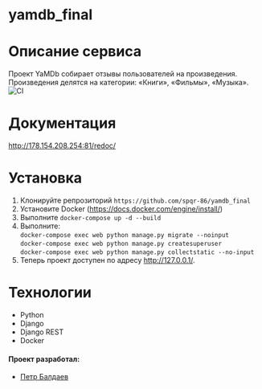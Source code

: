 # yamdb_final 
# Описание сервиса
Проект YaMDb собирает отзывы пользователей на произведения. Произведения делятся на категории: «Книги», «Фильмы», «Музыка».
![CI](https://github.com/spqr-86/yamdb_final/actions/workflows/yamdb_workflow.yml/badge.svg) 


# Документация
http://178.154.208.254:81/redoc/

# Установка
1. Клонируйте репрозиторий ```https://github.com/spqr-86/yamdb_final```
2. Установите Docker (https://docs.docker.com/engine/install/)
3. Выполните ```docker-compose up -d --build```
4. Выполните:<br>
  ```docker-compose exec web python manage.py migrate --noinput```<br>
  ```docker-compose exec web python manage.py createsuperuser```<br>
  ```docker-compose exec web python manage.py collectstatic --no-input ```
5. Теперь проект доступен по адресу http://127.0.0.1/.

# Технологии
* Python
* Django
* Django REST
* Docker

#### Проект разработал:
* [Петр Балдаев](https://github.com/spqr-86)
